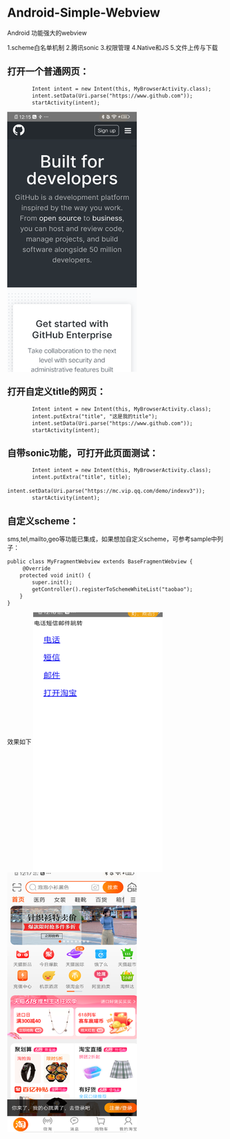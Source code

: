 # Android-Simple-Webview
Android 功能强大的webview

1.scheme白名单机制
2.腾讯sonic
3.权限管理
4.Native和JS
5.文件上传与下载


## 打开一个普通网页：
```
		Intent intent = new Intent(this, MyBrowserActivity.class);
        intent.setData(Uri.parse("https://www.github.com"));
        startActivity(intent);
```
<img src="images/Screenshot_2020_0608_121550.png" width = "300" height = "600" alt="普通网页" align=center />

## 打开自定义title的网页：
```
		Intent intent = new Intent(this, MyBrowserActivity.class);
        intent.putExtra("title", "这是我的title");
        intent.setData(Uri.parse("https://www.github.com"));
        startActivity(intent);
```

## 自带sonic功能，可打开此页面测试：
```
		Intent intent = new Intent(this, MyBrowserActivity.class);
        intent.putExtra("title", title);
        intent.setData(Uri.parse("https://mc.vip.qq.com/demo/indexv3"));
        startActivity(intent);
```
## 自定义scheme：
sms,tel,mailto,geo等功能已集成，如果想加自定义scheme，可参考sample中列子：
```
public class MyFragmentWebview extends BaseFragmentWebview {
	 @Override
    protected void init() {
        super.init();
        getController().registerToSchemeWhiteList("taobao");
    }
}

```
效果如下
<img src="images/Screenshot_2020_0608_121654.png" width = "300" height = "600" alt="普通网页" align=center />
<img src="images/Screenshot_2020_0608_121716.png" width = "300" height = "600" alt="普通网页" align=center />